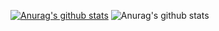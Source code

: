 [![Anurag's github stats](https://github-readme-stats.vercel.app/api?username=sonochy)](https://github.com/anuraghazra/github-readme-stats)
![Anurag's github stats](https://github-readme-stats.vercel.app/api?username=anuraghazra&show_icons=true)
